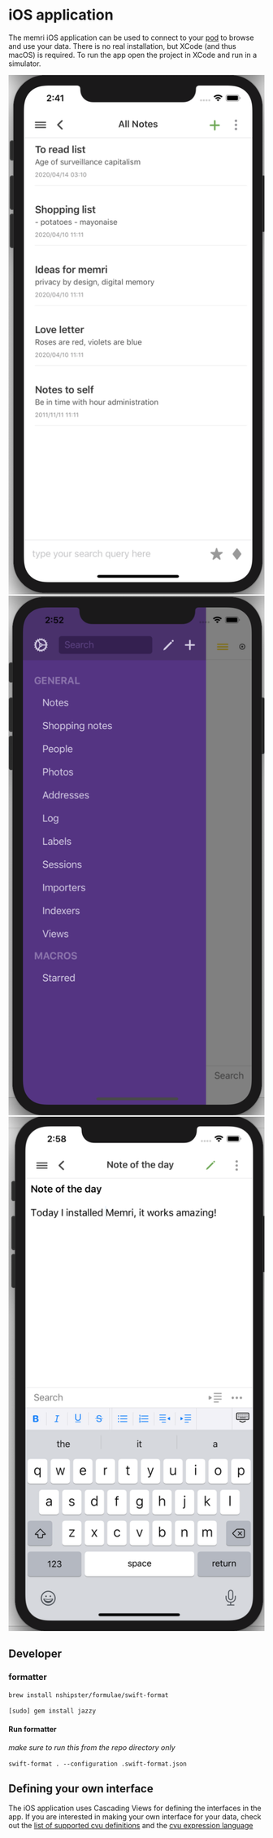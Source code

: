 # iOS application

The memri iOS application can be used to connect to your [pod](https://gitlab.memri.io/memri/pod) to browse and use your data. There is no real installation, but XCode (and thus macOS) is required. To run the app open the project in XCode and run in a simulator.

![Semantic description of image](/readme_images/screenshot1.png "Image Title")
![Semantic description of image](/readme_images/screenshot2.png "Image Title")
![Semantic description of image](/readme_images/screenshot3.png "Image Title")

## Developer

### formatter
```brew install nshipster/formulae/swift-format```

```[sudo] gem install jazzy```

#### Run formatter
*make sure to run this from the repo directory only*

```swift-format . --configuration .swift-format.json```

## Defining your own interface
The iOS application uses Cascading Views for defining the interfaces in the app. If you are interested in making your own interface for your data, check out the [list of supported cvu definitions](https://gitlab.memri.io/memri/ios-application/-/wikis/List-of-supported-CVU-definitions) and the [cvu expression language](https://gitlab.memri.io/memri/ios-application/-/wikis/CVU-Expression-Language)


